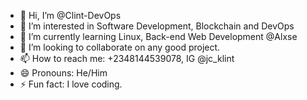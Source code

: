 - 👋 Hi, I’m @Clint-DevOps
- 👀 I’m interested in Software Development, Blockchain and DevOps
- 🌱 I’m currently learning Linux, Back-end Web Development @Alxse
- 💞️ I’m looking to collaborate on any good project.
- 📫 How to reach me: +2348144539078, IG @jc_klint
- 😄 Pronouns: He/Him
- ⚡ Fun fact: I love coding.

<!---
Clint-DevOps/Clint-DevOps is a ✨ special ✨ repository because its `README.md` (this file) appears on your GitHub profile.
You can click the Preview link to take a look at your changes.
--->

